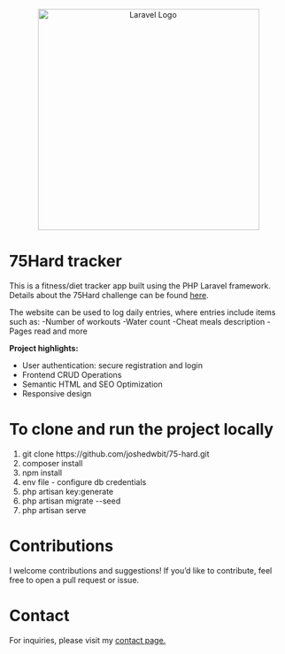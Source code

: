 <p align="center"><a href="https://laravel.com" target="_blank"><img src="https://raw.githubusercontent.com/laravel/art/master/logo-lockup/5%20SVG/2%20CMYK/1%20Full%20Color/laravel-logolockup-cmyk-red.svg" width="400" alt="Laravel Logo"></a></p>

# 75Hard tracker
This is a fitness/diet tracker app built using the PHP Laravel framework.  Details about the 75Hard challenge can be found <a href="https://health.clevelandclinic.org/75-hard-challenge-and-rules">here</a>.

The website can be used to log daily entries, where entries include items such as:
-Number of workouts
-Water count
-Cheat meals description
-Pages read
and more

<b>Project highlights:</b>
<ul>
<li>User authentication: secure registration and login</li>
<li>Frontend CRUD Operations</li>
<li>Semantic HTML and SEO Optimization</li>
<li>Responsive design</li>
</ul>

# To clone and run the project locally
<ol>
<li>git clone https://github.com/joshedwbit/75-hard.git</li>
<li>composer install</li>
<li>npm install</li>
<li>env file - configure db credentials</li>
<li>php artisan key:generate</li>
<li>php artisan migrate --seed</li>
<li>php artisan serve</li>
</ol>

# Contributions
I welcome contributions and suggestions! If you’d like to contribute, feel free to open a pull request or issue.

# Contact
For inquiries, please visit my <a href="https://www.joshuaedwardstutoring.com/contact">contact page.</a>
